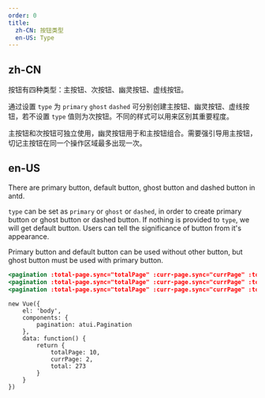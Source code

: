 ```yaml
---
order: 0
title:
  zh-CN: 按钮类型
  en-US: Type
---
```


## zh-CN

按钮有四种类型：主按钮、次按钮、幽灵按钮、虚线按钮。

通过设置 `type` 为 `primary` `ghost` `dashed` 可分别创建主按钮、幽灵按钮、虚线按钮，若不设置 `type` 值则为次按钮。不同的样式可以用来区别其重要程度。

主按钮和次按钮可独立使用，幽灵按钮用于和主按钮组合。需要强引导用主按钮，切记主按钮在同一个操作区域最多出现一次。

## en-US

There are primary button, default button, ghost button and dashed button in antd.

`type` can be set as `primary` or `ghost` or `dashed`, in order to create primary button or ghost button or dashed button. If nothing is provided to `type`, we will get default button. Users can tell the significance of button from it's appearance.

Primary button and default button can be used without other button, but ghost button must be used with primary button.



````jsx
<pagination :total-page.sync="totalPage" :curr-page.sync="currPage" :total="total" :show-jumper="true" :show-size-changer="true"></pagination> <br/>
<pagination :total-page.sync="totalPage" :curr-page.sync="currPage" :total="total" :show-jumper="true" :mini="true"></pagination> <br/>
<pagination :total-page.sync="totalPage" :curr-page.sync="currPage" :total="total" :simple="true" class="custom"></pagination>
````

````vue-script
new Vue({
    el: 'body',
    components: {
        pagination: atui.Pagination
    },
    data: function() {
        return {
            totalPage: 10,
            currPage: 2,
            total: 273
        }
    }
})
````